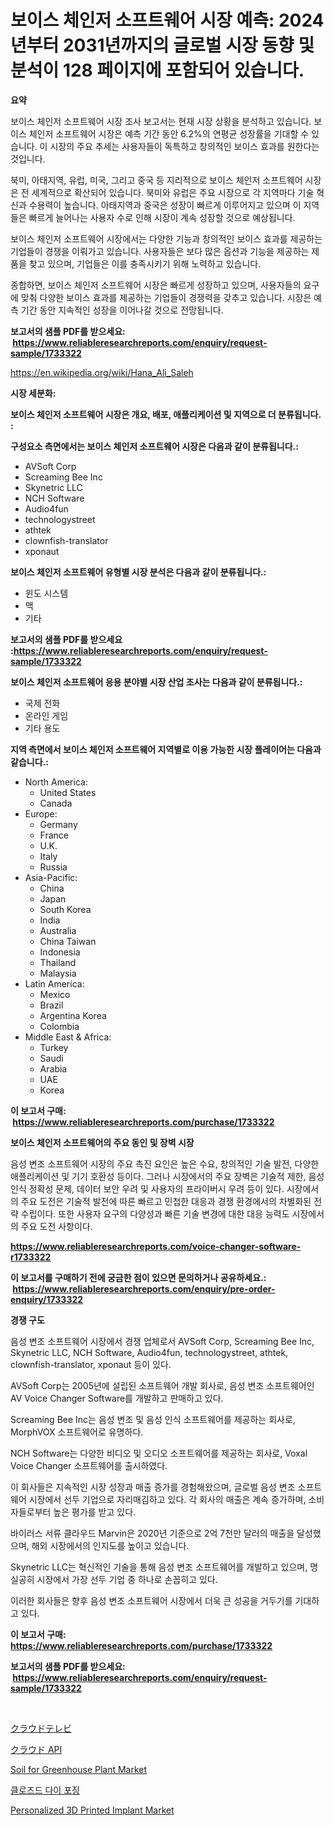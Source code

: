 <p><h1>보이스 체인저 소프트웨어 시장 예측: 2024년부터 2031년까지의 글로벌 시장 동향 및 분석이 128 페이지에 포함되어 있습니다.</h1></p><p><strong>요약</strong></p>
<p><p>보이스 체인저 소프트웨어 시장 조사 보고서는 현재 시장 상황을 분석하고 있습니다. 보이스 체인저 소프트웨어 시장은 예측 기간 동안 6.2%의 연평균 성장률을 기대할 수 있습니다. 이 시장의 주요 추세는 사용자들이 독특하고 창의적인 보이스 효과를 원한다는 것입니다.</p><p>북미, 아태지역, 유럽, 미국, 그리고 중국 등 지리적으로 보이스 체인저 소프트웨어 시장은 전 세계적으로 확산되어 있습니다. 북미와 유럽은 주요 시장으로 각 지역마다 기술 혁신과 수용력이 높습니다. 아태지역과 중국은 성장이 빠르게 이루어지고 있으며 이 지역들은 빠르게 늘어나는 사용자 수로 인해 시장이 계속 성장할 것으로 예상됩니다.</p><p>보이스 체인저 소프트웨어 시장에서는 다양한 기능과 창의적인 보이스 효과를 제공하는 기업들이 경쟁을 이뤄가고 있습니다. 사용자들은 보다 많은 옵션과 기능을 제공하는 제품을 찾고 있으며, 기업들은 이를 충족시키기 위해 노력하고 있습니다.</p><p>종합하면, 보이스 체인저 소프트웨어 시장은 빠르게 성장하고 있으며, 사용자들의 요구에 맞춰 다양한 보이스 효과를 제공하는 기업들이 경쟁력을 갖추고 있습니다. 시장은 예측 기간 동안 지속적인 성장을 이어나갈 것으로 전망됩니다.</p></p>
<p><strong>보고서의 샘플 PDF를 받으세요: &nbsp;<a href="https://www.reliableresearchreports.com/enquiry/request-sample/1733322">https://www.reliableresearchreports.com/enquiry/request-sample/1733322</a></strong></p>
<p><a href="https://en.wikipedia.org/wiki/Hana_Ali_Saleh">https://en.wikipedia.org/wiki/Hana_Ali_Saleh</a></p>
<p><strong>시장 세분화:</strong></p>
<p><strong> 보이스 체인저 소프트웨어 시장은 개요, 배포, 애플리케이션 및 지역으로 더 분류됩니다. :</strong></p>
<p><strong>구성요소 측면에서는 보이스 체인저 소프트웨어 시장은 다음과 같이 분류됩니다.:</strong></p>
<p><ul><li>AVSoft Corp</li><li>Screaming Bee Inc</li><li>Skynetric LLC</li><li>NCH Software</li><li>Audio4fun</li><li>technologystreet</li><li>athtek</li><li>clownfish-translator</li><li>xponaut</li></ul></p>
<p><strong> 보이스 체인저 소프트웨어 유형별 시장 분석은 다음과 같이 분류됩니다.:</strong></p>
<p><ul><li>윈도 시스템</li><li>맥</li><li>기타</li></ul></p>
<p><strong>보고서의 샘플 PDF를 받으세요 :<a href="https://www.reliableresearchreports.com/enquiry/request-sample/1733322">https://www.reliableresearchreports.com/enquiry/request-sample/1733322</a></strong></p>
<p><strong> 보이스 체인저 소프트웨어 응용 분야별 시장 산업 조사는 다음과 같이 분류됩니다.:</strong></p>
<p><ul><li>국제 전화</li><li>온라인 게임</li><li>기타 용도</li></ul></p>
<p><strong>지역 측면에서 보이스 체인저 소프트웨어 지역별로 이용 가능한 시장 플레이어는 다음과 같습니다.:</strong></p>
<p><ul>
    <li>
        North America:
        <ul>
            <li>United States</li>
            <li>Canada</li>
        </ul>
    </li>
    <li>
        Europe:
        <ul>
            <li>Germany</li>
            <li>France</li>
            <li>U.K.</li>
            <li>Italy</li>
            <li>Russia</li>
        </ul>
    </li>
    <li>
        Asia-Pacific:
        <ul>
            <li>China</li>
            <li>Japan</li>
            <li>South Korea</li>
            <li>India</li>
            <li>Australia</li>
            <li>China Taiwan</li>
            <li>Indonesia</li>
            <li>Thailand</li>
            <li>Malaysia</li>
        </ul>
    </li>
    <li>
        Latin America:
        <ul>
            <li>Mexico</li>
            <li>Brazil</li>
            <li>Argentina Korea</li>
            <li>Colombia</li>
        </ul>
    </li>
    <li>
        Middle East & Africa:
        <ul>
            <li>Turkey</li>
            <li>Saudi</li>
            <li>Arabia</li>
            <li>UAE</li>
            <li>Korea</li>
        </ul>
    </li>
    </ul></p>
<p><strong>이 보고서 구매: &nbsp;<a href="https://www.reliableresearchreports.com/purchase/1733322">https://www.reliableresearchreports.com/purchase/1733322</a></strong></p>
<p><strong>보이스 체인저 소프트웨어의 주요 동인 및 장벽 시장</strong></p>
<p><p>음성 변조 소프트웨어 시장의 주요 촉진 요인은 높은 수요, 창의적인 기술 발전, 다양한 애플리케이션 및 기기 호환성 등이다. 그러나 시장에서의 주요 장벽은 기술적 제한, 음성 인식 정확성 문제, 데이터 보안 우려 및 사용자의 프라이버시 우려 등이 있다. 시장에서의 주요 도전은 기술적 발전에 따른 빠르고 민첩한 대응과 경쟁 환경에서의 차별화된 전략 수립이다. 또한 사용자 요구의 다양성과 빠른 기술 변경에 대한 대응 능력도 시장에서의 주요 도전 사항이다.</p></p>
<p><strong><a href="https://www.reliableresearchreports.com/voice-changer-software-r1733322">https://www.reliableresearchreports.com/voice-changer-software-r1733322</a></strong></p>
<p><strong>이 보고서를 구매하기 전에 궁금한 점이 있으면 문의하거나 공유하세요.: &nbsp;<a href="https://www.reliableresearchreports.com/enquiry/pre-order-enquiry/1733322">https://www.reliableresearchreports.com/enquiry/pre-order-enquiry/1733322</a></strong></p>
<p><strong>경쟁 구도</strong></p>
<p><p>음성 변조 소프트웨어 시장에서 경쟁 업체로서 AVSoft Corp, Screaming Bee Inc, Skynetric LLC, NCH Software, Audio4fun, technologystreet, athtek, clownfish-translator, xponaut 등이 있다. </p><p>AVSoft Corp는 2005년에 설립된 소프트웨어 개발 회사로, 음성 변조 소프트웨어인 AV Voice Changer Software를 개발하고 판매하고 있다. </p><p>Screaming Bee Inc는 음성 변조 및 음성 인식 소프트웨어를 제공하는 회사로, MorphVOX 소프트웨어로 유명하다. </p><p>NCH Software는 다양한 비디오 및 오디오 소프트웨어를 제공하는 회사로, Voxal Voice Changer 소프트웨어를 출시하였다. </p><p>이 회사들은 지속적인 시장 성장과 매출 증가를 경험해왔으며, 글로벌 음성 변조 소프트웨어 시장에서 선두 기업으로 자리매김하고 있다. 각 회사의 매출은 계속 증가하며, 소비자들로부터 높은 평가를 받고 있다.</p><p>바이러스 서류 클라우드 Marvin은 2020년 기준으로 2억 7천만 달러의 매출을 달성했으며, 해외 시장에서의 인지도를 높이고 있습니다. </p><p>Skynetric LLC는 혁신적인 기술을 통해 음성 변조 소프트웨어를 개발하고 있으며, 명실공히 시장에서 가장 선두 기업 중 하나로 손꼽히고 있다. </p><p>이러한 회사들은 향후 음성 변조 소프트웨어 시장에서 더욱 큰 성공을 거두기를 기대하고 있다.</p></p>
<p><strong>이 보고서 구매: &nbsp; <a href="https://www.reliableresearchreports.com/purchase/1733322">https://www.reliableresearchreports.com/purchase/1733322</a></strong></p>
<p><strong>보고서의 샘플 PDF를 받으세요: &nbsp;<a href="https://www.reliableresearchreports.com/enquiry/request-sample/1733322">https://www.reliableresearchreports.com/enquiry/request-sample/1733322</a></strong><strong></strong></p>
<p>&nbsp;</p>
<p><p><a href="https://github.com/DanykaKilback/Market-Research-Report-List-2/blob/main/4070068183110.md">クラウドテレビ</a></p><p><a href="https://github.com/RandallRunte2023/Market-Research-Report-List-2/blob/main/8567558183109.md">クラウド API</a></p><p><a href="https://github.com/gamblestampleyjenny50m5sl6/Market-Research-Report-List-3/blob/main/soil-for-greenhouse-plant-market.md">Soil for Greenhouse Plant Market</a></p><p><a href="https://github.com/LuckeyCorbin/Market-Research-Report-List-1/blob/main/5238582185722.md">클로즈드 다이 포징</a></p><p><a href="https://github.com/wwwkeltoum/Market-Research-Report-List-4/blob/main/personalized-3d-printed-implant-market.md">Personalized 3D Printed Implant Market</a></p></p>